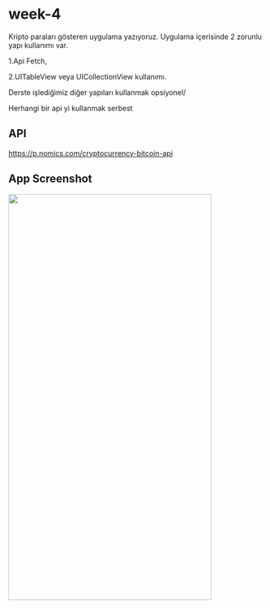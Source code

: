 # week-4


Kripto paraları gösteren uygulama yazıyoruz. Uygulama içerisinde 2 zorunlu yapı kullanımı var.

1.Api Fetch,  

2.UITableView veya UICollectionView kullanımı. 

Derste işlediğimiz diğer yapıları kullanmak opsiyonel/

Herhangi bir api yi kullanmak serbest

## API
https://p.nomics.com/cryptocurrency-bitcoin-api

## App Screenshot
<img src="https://user-images.githubusercontent.com/56193045/173441663-3fa05f75-6b58-42e2-898a-52809a9c990e.png" width="400" height="800" />
